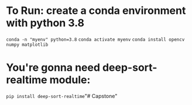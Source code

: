 # To Run: create a conda environment with python 3.8
``` conda -n "myenv" python=3.8 ```
``` conda activate myenv ```
``` conda install opencv numpy matplotlib ```

# You're gonna need deep-sort-realtime module: 
``` pip install deep-sort-realtime ```"# Capstone" 
